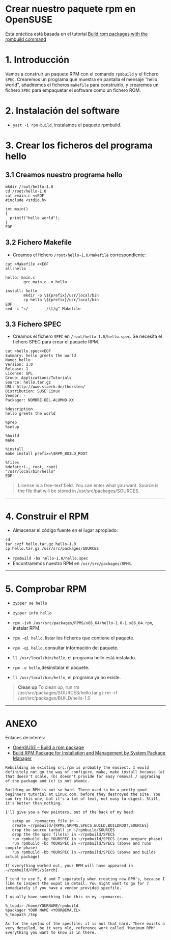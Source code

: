 
# Crear nuestro paquete rpm en OpenSUSE

Esta práctica está basada en el tutorial [Build rpm packages with the rpmbuild command](http://www.linuxintro.org/wiki/Build_rpm_packages_with_the_rpmbuild_command)

# 1. Introducción

Vamos a construir un paquete RPM con el comando `rpmbuild` y el fichero `SPEC`.
Crearemos un programa que muestra en pantalla el mensaje "hello world", añadiremos
el ficheros `makefile` para construirlo, y crearemos un fichero `SPEC` para empaquetar
el software como un fichero ROM.

# 2. Instalación del software

* `yast -i rpm-build`, instalamos el paquete rpmbuild.

# 3. Crear los ficheros del programa hello

## 3.1 Creamos nuestro programa hello

```
mkdir /root/hello-1.0
cd /root/hello-1.0
cat >main.c <<EOF
#include <stdio.h>

int main()
{
  printf("hello world");
}
EOF
```

## 3.2 Fichero Makefile

* Creamos el fichero `/root/hello-1,0/Makefile` correspondiente:
```
cat >Makefile <<EOF
all:hello

hello: main.c
        gcc main.c -o hello

install: hello
        mkdir -p \${prefix}/usr/local/bin
        cp hello \${prefix}/usr/local/bin
EOF
sed -i "s/        /\t/g" Makefile
```

## 3.3 Fichero SPEC

* Creamos el fichero `SPEC` en `/root/hello-1.0/hello.spec`.
Se necesita el fichero SPEC para crear el paquete RPM.

```
cat >hello.spec<<EOF
Summary: hello greets the world
Name: hello
Version: 1.0
Release: 1
License: GPL
Group: Applications/Tutorials
Source: hello.tar.gz
URL: http://www.staerk.de/thorsten/
Distribution: SUSE Linux
Vendor: -
Packager: NOMBRE-DEL-ALUMNO-XX

%description
hello greets the world

%prep
%setup

%build
make

%install
make install prefix=\$RPM_BUILD_ROOT

%files
%defattr(-, root, root)
"/usr/local/bin/hello"
EOF
```

> License is a free-text field. You can enter what you want.
> Source is the file that will be stored in /usr/src/packages/SOURCES.

---

# 4. Construir el RPM

* Almacenar el código fuente en el lugar apropiado:
```
cd
tar cvzf hello.tar.gz hello-1.0
cp hello.tar.gz /usr/src/packages/SOURCES
```
* `rpmbuild -ba hello-1.0/hello.spec`
* Encontraremos nuestro RPM en `/usr/src/packages/RPMS`.

----

# 5. Comprobar RPM

* `zypper se hello`
* `zypper info hello`
* `rpm -ivh /usr/src/packages/RPMS/x86_64/hello-1.0-1.x86_64.rpm`, instalar RPM.
* `rpm -ql hello`, listar los ficheros que contiene el paquete.
* `rpm -qi hello`, consultar información del paquete.

* `ll /usr/local/bin/hello`, el programa hello está instalado.
* `rpm -e hello`,desinstalar el paquete.
* `ll /usr/local/bin/hello`, el programa ya no existe.

> **Clean up**
> To clean up, run
> rm /usr/src/packages/SOURCES/hello.tar.gz
> rm -rf /usr/src/packages/BUILD/hello-1.0

---

# ANEXO

Enlaces de interés:
* [OpenSUSE – Build a rpm package](https://eureka.ykyuen.info/2009/12/28/opensuse-build-a-rpm-package/)
* [Build RPM Package for Installation and Management by System Package Manager](https://www.ordinatechnic.com/os-specific-guides/opensuse/build-rpm-package-for-local-installation)

```
Rebuilding an existing src.rpm is probably the easiest. I would definitely not go the way of configure, make, make install because (a) that doesn't scale, (b) doesn't provide for easy removal / upgrading of the package and (c) is not atomic.

Building an RPM is not so hard. There used to be a pretty good beginners tutorial at Linux.com, before they destroyed the site. You can try this one, but it's a lot of text, not easy to digest. Still, it's better than nothing.

I'll give you a few pointers, out of the back of my head:

   setup an .rpmmacros file in ~
   create ~/rpmbuild/{RPMS,SRPMS,SPECS,BUILD,BUILDROOT,SOURCES}
   drop the source tarball in ~/rpmbuild/SOURCES
   drop the the spec file(s) in ~/rpmbuild/SPECS
   run rpmbuild -bp YOURSPEC in ~/rpmbuild/SPECS (runs prepare phase)
   run rpmbuild -bc YOURSPEC in ~/rpmbuild/SPECS (above and runs compile phase)
   run rpmbuild -bb YOURSPEC in ~/rpmbuild/SPECS (above and builds actual package)

If everything worked out, your RPM will have appeared in ~/rpmbuild/RPMS/${arch}.

I tend to use 5, 6 and 7 separately when creating new RPM's, because I like to inspect the ouput in detail. You might want to go for 7 immediately if you have a vendor provided specfile.

I usually have something like this in my .rpmmacros.

%_topdir /home/YOURNAME/rpmbuild
%packager YOUR NAME <YOUR@EMA.IL>
%_tmppath /tmp

As for the syntax of the specfile: it is not that hard. There exists a very detailed, be it very old, reference work called 'Maximum RPM'. Everything you want to know is in there.
```
